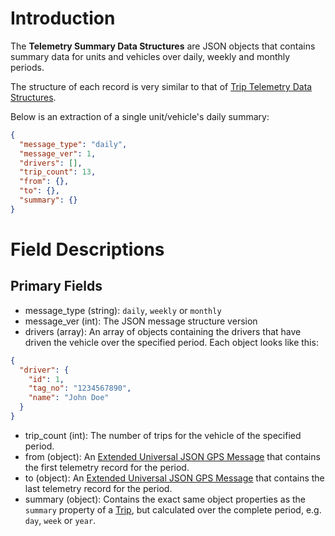 # Introduction

The **Telemetry Summary Data Structures** are JSON objects that contains summary data
for units and vehicles over daily, weekly and monthly periods.

The structure of each record is very similar to that of 
[Trip Telemetry Data Structures](Trip%20Telemetry%20Data%20Structures.md).

Below is an extraction of a single unit/vehicle's daily summary:

```json
{
  "message_type": "daily",
  "message_ver": 1,
  "drivers": [],
  "trip_count": 13,
  "from": {},
  "to": {},
  "summary": {}
}
```

# Field Descriptions

## Primary Fields

* message_type (string): `daily`, `weekly` or `monthly`
* message_ver (int): The JSON message structure version
* drivers (array): An array of objects containing the drivers that
  have driven the vehicle over the specified period. Each object looks like this:

```json
{
  "driver": {
    "id": 1,
    "tag_no": "1234567890",
    "name": "John Doe"
  }
}
```

* trip_count (int): The number of trips for the vehicle of the specified period.
* from (object): An [Extended Universal JSON GPS Message](Universal%20JSON%20GPS%20Message%20Extended.md) that
  contains the first telemetry record for the period.
* to (object): An [Extended Universal JSON GPS Message](Universal%20JSON%20GPS%20Message%20Extended.md) that
  contains the last telemetry record for the period.
* summary (object): Contains the exact same object properties as the `summary` property
  of a [Trip](Trip%20Telemetry%20Data%20Structures.md), but calculated over the complete
  period, e.g. `day`, `week` or `year`.
  